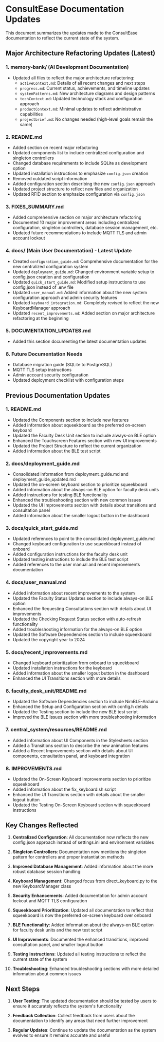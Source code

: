# ConsultEase Documentation Updates

This document summarizes the updates made to the ConsultEase documentation to reflect the current state of the system.

## Major Architecture Refactoring Updates (Latest)

### 1. memory-bank/ (AI Development Documentation)
- Updated all files to reflect the major architecture refactoring:
  - `activeContext.md`: Details of all recent changes and next steps
  - `progress.md`: Current status, achievements, and timeline updates
  - `systemPatterns.md`: New architecture diagrams and design patterns
  - `techContext.md`: Updated technology stack and configuration approach
  - `productContext.md`: Minimal updates to reflect administrative capabilities
  - `projectbrief.md`: No changes needed (high-level goals remain the same)

### 2. README.md
- Added section on recent major refactoring
- Updated components list to include centralized configuration and singleton controllers
- Changed database requirements to include SQLite as development option
- Updated installation instructions to emphasize `config.json` creation
- Removed outdated script information
- Added configuration section describing the new `config.json` approach
- Updated project structure to reflect new files and organization
- Updated RFID section to emphasize configuration via `config.json`

### 3. FIXES_SUMMARY.md
- Added comprehensive section on major architecture refactoring
- Documented 10 major improvement areas including centralized configuration, singleton controllers, database session management, etc.
- Updated future recommendations to include MQTT TLS and admin account lockout

### 4. docs/ (Main User Documentation) - Latest Update
- Created `configuration_guide.md`: Comprehensive documentation for the new centralized configuration system
- Updated `deployment_guide.md`: Changed environment variable setup to config.json creation and configuration
- Updated `quick_start_guide.md`: Modified setup instructions to use config.json instead of .env file
- Updated `user_manual.md`: Added information about the new system configuration approach and admin security features
- Updated `keyboard_integration.md`: Completely revised to reflect the new KeyboardManager approach
- Updated `recent_improvements.md`: Added section on major architecture refactoring at the beginning

### 5. DOCUMENTATION_UPDATES.md
- Added this section documenting the latest documentation updates

### 6. Future Documentation Needs
- Database migration guide (SQLite to PostgreSQL)
- MQTT TLS setup instructions
- Admin account security configuration
- Updated deployment checklist with configuration steps

## Previous Documentation Updates

### 1. README.md
- Updated the Components section to include new features
- Added information about squeekboard as the preferred on-screen keyboard
- Updated the Faculty Desk Unit section to include always-on BLE option
- Enhanced the Touchscreen Features section with new UI improvements
- Updated the Project Structure to reflect the current organization
- Added information about the BLE test script

### 2. docs/deployment_guide.md
- Consolidated information from deployment_guide.md and deployment_guide_updated.md
- Updated the on-screen keyboard section to prioritize squeekboard
- Added information about the always-on BLE option for faculty desk units
- Added instructions for testing BLE functionality
- Enhanced the troubleshooting section with new common issues
- Updated the UI Improvements section with details about transitions and consultation panel
- Added information about the smaller logout button in the dashboard

### 3. docs/quick_start_guide.md
- Updated references to point to the consolidated deployment_guide.md
- Changed keyboard configuration to use squeekboard instead of onboard
- Added configuration instructions for the faculty desk unit
- Updated testing instructions to include the BLE test script
- Added references to the user manual and recent improvements documentation

### 4. docs/user_manual.md
- Added information about recent improvements to the system
- Updated the Faculty Status Updates section to include always-on BLE option
- Enhanced the Requesting Consultations section with details about UI improvements
- Updated the Checking Request Status section with auto-refresh functionality
- Added troubleshooting information for the always-on BLE option
- Updated the Software Dependencies section to include squeekboard
- Updated the copyright year to 2024

### 5. docs/recent_improvements.md
- Changed keyboard prioritization from onboard to squeekboard
- Updated installation instructions for the keyboard
- Added information about the smaller logout button in the dashboard
- Enhanced the UI Transitions section with more details

### 6. faculty_desk_unit/README.md
- Updated the Software Dependencies section to include NimBLE-Arduino
- Enhanced the Setup and Configuration section with config.h details
- Updated the Testing section to include the new BLE test script
- Improved the BLE Issues section with more troubleshooting information

### 7. central_system/resources/README.md
- Added information about UI Components in the Stylesheets section
- Added a Transitions section to describe the new animation features
- Added a Recent Improvements section with details about UI components, consultation panel, and keyboard integration

### 8. IMPROVEMENTS.md
- Updated the On-Screen Keyboard Improvements section to prioritize squeekboard
- Added information about the fix_keyboard.sh script
- Enhanced the UI Transitions section with details about the smaller logout button
- Updated the Testing On-Screen Keyboard section with squeekboard instructions

## Key Changes Reflected

1. **Centralized Configuration**: All documentation now reflects the new config.json approach instead of settings.ini and environment variables

2. **Singleton Controllers**: Documentation now mentions the singleton pattern for controllers and proper instantiation methods

3. **Improved Database Management**: Added information about the more robust database session handling

4. **Keyboard Management**: Changed focus from direct_keyboard.py to the new KeyboardManager class

5. **Security Enhancements**: Added documentation for admin account lockout and MQTT TLS configuration 

6. **Squeekboard Prioritization**: Updated all documentation to reflect that squeekboard is now the preferred on-screen keyboard over onboard

7. **BLE Functionality**: Added information about the always-on BLE option for faculty desk units and the new test script

8. **UI Improvements**: Documented the enhanced transitions, improved consultation panel, and smaller logout button

9. **Testing Instructions**: Updated all testing instructions to reflect the current state of the system

10. **Troubleshooting**: Enhanced troubleshooting sections with more detailed information about common issues

## Next Steps

1. **User Testing**: The updated documentation should be tested by users to ensure it accurately reflects the system's functionality

2. **Feedback Collection**: Collect feedback from users about the documentation to identify any areas that need further improvement

3. **Regular Updates**: Continue to update the documentation as the system evolves to ensure it remains accurate and useful
